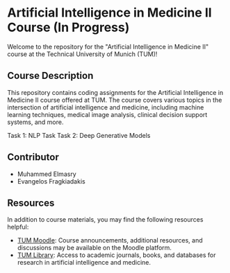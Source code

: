 # Artificial Intelligence in Medicine II Course (In Progress)

Welcome to the repository for the "Artificial Intelligence in Medicine II" course at the Technical University of Munich (TUM)!

## Course Description

This repository contains coding assignments for the Artificial Intelligence in Medicine II course offered at TUM. The course covers various topics in the intersection of artificial intelligence and medicine, including machine learning techniques, medical image analysis, clinical decision support systems, and more.

Task 1: NLP Task
Task 2: Deep Generative Models

## Contributor

- Muhammed Elmasry
- Evangelos Fragkiadakis

## Resources

In addition to course materials, you may find the following resources helpful:

- [TUM Moodle](https://www.moodle.tum.de/): Course announcements, additional resources, and discussions may be available on the Moodle platform.
- [TUM Library](https://www.ub.tum.de/en): Access to academic journals, books, and databases for research in artificial intelligence and medicine.

